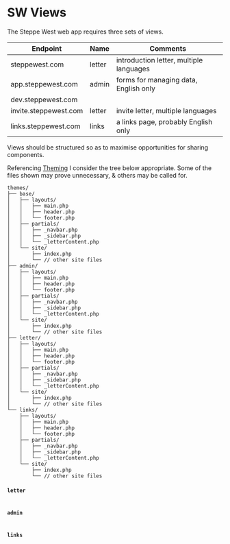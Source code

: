 # SW Views

The Steppe West web app requires three sets of views.

Endpoint              | Name   | Comments
--------------------- | ------ | ---------------------------------------
steppewest.com        | letter | introduction letter, multiple languages
app.steppewest.com    | admin  | forms for managing data, English only
dev.steppewest.com    |        |
invite.steppewest.com | letter | invite letter, multiple languages
links.steppewest.com  | links  | a links page, probably English only

Views should be structured so as to maximise opportunities for sharing components.

Referencing [Theming](https://www.yiiframework.com/doc/guide/2.0/en/output-theming) I consider the tree below appropriate. Some of the files shown may prove unnecessary, & others may be called for.

```tree
themes/
├── base/
│   ├── layouts/
│   │   ├── main.php
│   │   ├── header.php
│   │   └── footer.php
│   ├── partials/
│   │   ├── _navbar.php
│   │   ├── _sidebar.php
│   │   └── _letterContent.php
│   └── site/
│       ├── index.php
│       └── // other site files
├── admin/
│   ├── layouts/
│   │   ├── main.php
│   │   ├── header.php
│   │   └── footer.php
│   ├── partials/
│   │   ├── _navbar.php
│   │   ├── _sidebar.php
│   │   └── _letterContent.php
│   └── site/
│       ├── index.php
│       └── // other site files
├── letter/
│   ├── layouts/
│   │   ├── main.php
│   │   ├── header.php
│   │   └── footer.php
│   ├── partials/
│   │   ├── _navbar.php
│   │   ├── _sidebar.php
│   │   └── _letterContent.php
│   └── site/
│       ├── index.php
│       └── // other site files
└── links/
    ├── layouts/
    │   ├── main.php
    │   ├── header.php
    │   └── footer.php
    ├── partials/
    │   ├── _navbar.php
    │   ├── _sidebar.php
    │   └── _letterContent.php
    └── site/
        ├── index.php
        └── // other site files
```

#### `letter`

```php
```

#### `admin`

```php
```

#### `links`

```php
```


